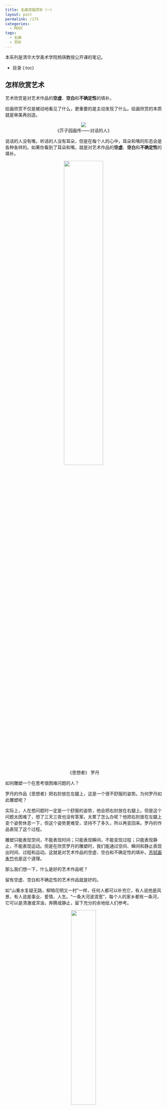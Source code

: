 ```yaml
---
title: 名画百幅赏析（一）
layout: post
permalink: /175
categories:
  - MOOC
tags:
  - 名画
  - 赏析
---
```

本系列是清华大学美术学院杨琪教授公开课的笔记。

* 目录
{:toc}

## 怎样欣赏艺术

艺术欣赏是对艺术作品的**空虚**、**空白**和**不确定性**的填补。

绘画欣赏不仅是被动地看见了什么，更重要的是主动发现了什么。绘画欣赏的本质就是审美再创造。

<p align="center">
<img src="http://im-possible.info/images/articles/the-eye-beguiled/2/7-small.jpg"><br/>
《芥子园画传——对话的人》
</p>

说话的人没有嘴，听话的人没有耳朵，但是在每个人的心中，耳朵和嘴的形态会是各种各样的。如果你看到了耳朵和嘴，就是对艺术作品的**空虚**、**空白**和**不确定性**的填补。

<p align="center">
<img src="https://upload.wikimedia.org/wikipedia/commons/1/12/The_Thinker_close.jpg" width="50%"><br/>
《思想者》 罗丹
</p>

如何雕塑一个在思考很困难问题的人？

罗丹的作品《思想者》把右肘放在左腿上，这是一个很不舒服的姿势。为何罗丹如此雕塑呢？

实际上，人在想问题时一定是一个舒服的姿势，他会把右肘放在右腿上。但是这个问题太困难了，想了三天三夜也没有答案，太累了怎么办呢？他把右肘放在左腿上变个姿势休息一下，但这个姿势更难受，坚持不了多久，所以再变回来。罗丹的作品表现了这个过程。

雕塑只能表现空间，不能表现时间；只能表现瞬间，不能变现过程；只能表现静止，不能表现运动。但是在欣赏罗丹的雕塑时，我们能通过空间、瞬间和静止表现出时间、过程和运动。这就是对艺术作品的空虚、空白和不确定性的填补。[苏轼画朱竹](http://www.5011.net/lishi/84598.html)也是这个道理。

那么我们想一下，什么是好的艺术作品呢？

留有空虚、空白和不确定性的艺术作品就是好的。

如“山重水复疑无路，柳暗花明又一村”一样，任何人都可以补充它，有人说他是风景，有人说是事业、爱情、人生。“一条大河波浪宽”，每个人的家乡都有一条河，它可以是清澈或浑浊，奔腾或静止，留下充分的余地给人们参考。

<p align="center">
<img src="http://www.cqns1946.com/Files/2201-120415-2.jpg" width="40%" ><br/>
《蛙声十里出山泉》 齐白石
</p>

齐白石的《蛙声十里出山泉》也是这个道理。“蛙声十里出山泉”是清朝的一句诗，绘画不能表现声音，同时也不能表现出“十里”的巨大空间。齐白石画了一个小溪，上面有几块石头，这幅画就画完了。你可以想象，溪水中既然有蝌蚪，那么上游一定有一个池塘，开着荷花，碧绿的叶子上蹲着一个青蛙在欢快的鸣叫，你看到了吗？

其实，这只是艺术欣赏的一个方面，对艺术作品的欣赏还可以从内容、形式、风格和流派等角度出发，在后面会陆续介绍。

我们可以从同样的角度，来自行欣赏米勒的《扶锄的男子》。

<p align="center">
<img src="http://www.sbkk8.cn/uploads/allimg/151205/1_151205102627_1.jpg" width="70%" ><br/>
《扶锄的男子》 米勒
</p>

## 西方史前艺术欣赏

什么是史前？

西方人认为历史是从文字产生之后才有的，文字产生之前就是史前。这是一个约定俗成的时间而不是科学的。

1875年，索特乌拉发现了[阿尔塔米拉洞穴](https://zh.wikipedia.org/wiki/%E9%98%BF%E5%B0%94%E5%A1%94%E7%B1%B3%E6%8B%89%E6%B4%9E)中野蛮人的艺术（史前艺术），但是当时的人们并不相信史前人类有能力创造如此精美的壁画，人们认为艺术越生动，越真实，便越是伪造的证据，索特乌拉也在屈辱中死去了。

<p align="center">
<img src="https://upload.wikimedia.org/wikipedia/commons/c/cc/AltamiraBison.jpg" width="70%" ><br/>
大窟顶的野牛
</p>

在索特乌拉去世之后，人们开始重视对阿尔塔米拉洞穴的研究，并提出了四个尖锐的问题：

1. 艺术作品是给人看的，为什么跑到人根本不能到达的洞穴深处去了？
2. 为什么洞穴中动物构图十分混乱？往往在牛身上有马，马身上有鹿，而不是没有地方画。
3. 为什么只有动物没有植物？
4. 为什么人的形象那么少，那么渺小？

其实，人们对史前艺术的理解，也正是对这四个问题的回答。

1. 这些作品本来就不是给人看的，是一种“巫术”。酋长领着部落去打野牛，但是都打不过野牛的蛮力，巫师让在洞穴深处画了一个野牛并用木头、石块去击打它，然后告诉大家，今天肯定能打过这个野牛。史前人往往认为画的东西和真的东西是一样的。《红楼梦》里赵姨娘扎小人诅咒贾宝玉，也是这个道理。
2. 如果真打到了野牛，第二次再去打野牛时，就不用再画一个完整的，而是在牛身上加一个轮廓线就可以。打不到时，巫师认为牛的灵魂已死，就去打马了，便在牛身上画一个马。
3. 史前艺术的其他洞穴里，主要的形象也都是动物。这些动物的共同特点就是，它们都是狩猎的对象。正如马克思的理念，史前艺术由史前经济决定，而史前经济就是狩猎经济。
4. 人在史前的地位就是渺小的。

<p align="center">
<img src="https://upload.wikimedia.org/wikipedia/commons/5/50/Venus_von_Willendorf_01.jpg" width="40%" ><br/>
圆雕 《维伦多尔夫的维纳斯》
</p>

史前人只关心两个事情，如何打到猎物和如何增加人口。

所以[维伦多尔夫的维纳斯](https://zh.wikipedia.org/wiki/%E7%BB%B4%E4%BC%A6%E5%A4%9A%E5%B0%94%E5%A4%AB%E7%9A%84%E7%BB%B4%E7%BA%B3%E6%96%AF)中，头发把鼻子眼睛都盖住了，因为史前人并不关心长相，只关心能否生育。

艺术归根到底是由经济决定的，史前艺术就是由狩猎生活决定的。经济依然是艺术发展终极的和最后的力量，经济与艺术之间会产生许多复杂的中介。

## 埃及艺术赏析

欧洲艺术的源头是希腊艺术，而希腊艺术的源头是埃及艺术。古埃及文明也是四大文明之一。

提到埃及，我们首先会想到金字塔。金字塔是用来保存法老的尸体的，埃及人认为人死后三千年会复活。因此埃及人不重视住宅的建设，而重视坟墓的建设。

<p align="center">
<img src="https://upload.wikimedia.org/wikipedia/commons/d/d1/Gizeh_Cheops_BW_1.jpg" width="70%" ><br/>
胡夫金字塔
</p>

为什么埃及人有这种生死轮回的概念？

埃及有发达的农业文明，他们认为人和种子一样，凋谢后再埋在土里第二年还会生长出来。

<p align="center">
<img src="https://upload.wikimedia.org/wikipedia/commons/f/f6/Great_Sphinx_of_Giza_-_20080716a.jpg" width="70%" ><br/>
狮身人面像
</p>

埃及人认为世界上最有力量的是狮子，最具智慧的是法老，因此建筑了自认为“无敌”的狮身人面像。

埃及绘画文明也有生死轮回的观念。人们死后把带不走的东西画在壁画里，比如《三个乐女》：

<p align="center">
<img src="http://s2.sinaimg.cn/bmiddle/4b1a026960246afe1b811" width="50%" ><br/>
古埃及纳赫特墓室壁画 《三个乐女》
</p>

这幅画中，眼睛看起来很别扭。三个乐女是给死去的法老奏乐的，因此应该画成法老最容易辨识的样子。

埃及人认为人的侧面最容易辨识，而仆人决不允许斜着眼看主人。因此脸是侧的，眼睛却是正面的。同时，埃及人认为仆人必须用双手为主人服侍，因此脸是侧的，胸是正的，两只手都要画出来，为主人服侍。因此埃及艺术有严格的**正面率**，胸一定是正面的。

<p align="center">
<img src="https://ss1.bdstatic.com/70cFuXSh_Q1YnxGkpoWK1HF6hhy/it/u=1028944342,2053537567&fm=23&gp=0.jpg" width="50%" ><br/>
古埃及底比斯墓室壁画 《池塘》
</p>

埃及艺术不是按照人们所看到的样子去表现，而是按照人们所知道的样子去表现。埃及艺术追求的不是真实的表现对象，而是追求把事物表现的清楚明白。

那么埃及艺术是如何影响希腊艺术的呢？

## 希腊艺术赏析

希腊艺术**继承**并**修正**了埃及艺术的特征，最后走到埃及艺术的**反面**，创造了希腊艺术。

希腊艺术的总特征是，歌颂人，表现人。

希腊人认为，神与人“同性同情”。神不是一般人，而是理想化的人。

1. 希腊艺术作品中神的身体，就是人的身体，不过他们比一般人的身体更健康。
2. 希腊艺术作品中神的意志，就是人的意志，不过他们比一般人的意志更坚定。
3. 希腊艺术作品中神的智慧，就是人的智慧，不过他们比一般人的智慧更高明。

<p align="center">
<img src="http://i4.qhimg.com/dr/270_500_/t0112a7ea8353147628.jpg?size=250x427" width="30%" ><br/>
《赫尔墨斯与小酒神》
</p>

[《赫尔墨斯与小酒神》](https://zh.wikipedia.org/wiki/%E8%B5%AB%E8%80%B3%E5%A2%A8%E6%96%AF%E5%92%8C%E5%A9%B4%E5%84%BF%E9%85%92%E7%A5%9E)中凝聚了希腊艺术最具有一般性的特征：

1. 明确的重心
2. 生动的褶皱：如果即有**裸体**，又有衣物的**褶皱**，那么它很大概率是希腊艺术作品。
3. 又直又高的鼻子（希腊鼻）

<p align="center">
<img src="https://upload.wikimedia.org/wikipedia/commons/7/75/Vatican-Le_Laocoon.jpg" width="70%" ><br/>
《拉奥孔》
</p>

在[《拉奥孔》](https://zh.wikipedia.org/wiki/%E6%8B%89%E5%A5%A5%E5%AD%94)中，左边已经死去的小儿子表现了**恐惧**，蛇咬到了拉奥孔的腰，表现了**畏惧**，右边被缠住的大儿子好像还能跑，表现了**同情**。

蛇咬住了拉奥孔的腰非常疼痛，但是为什么不放声狂叫而只是张开小口呢？

作家[莱辛](https://zh.wikipedia.org/wiki/%E6%88%88%E7%89%B9%E9%9C%8D%E5%B0%94%E5%BE%B7%C2%B7%E5%9F%83%E5%A4%AB%E8%8E%B1%E5%A7%86%C2%B7%E8%8E%B1%E8%BE%9B)在其所写的《拉奥孔》一书中以美学观点对拉奥孔的角色进行了重新分析。他认为，“美是造型艺术的最高法律”，“凡是为造型艺术所能追求的其他东西，如果和美不相容，就须让路给美；如果和美相容，那至少服从美”，“假如拉奥孔放声吼叫，那就会在作品上留下一个大大的黑洞，破坏了雕塑形象的美”，总而言之，就是“真实要给美让路”。

希腊绘画在历史发展中消失了很多，因此目前存量很少。

## 中世纪艺术赏析

中世纪：从公元 476 年西罗马灭亡到 1450 年意大利文艺复兴约 1000 年的时间。

文艺复兴时的思想家瓦萨里把艺术发展分为三个阶段：

1. 古希腊
2. 中世纪
3. 文艺复兴

[瓦萨里](https://zh.wikipedia.org/wiki/%E4%B9%94%E5%B0%94%E4%B9%94%C2%B7%E7%93%A6%E8%90%A8%E9%87%8C)认为中世纪的艺术是黑暗的，称其为**黑暗的一千年**。因为在那段时期基督教在政治、经济、文化和思想上占据统治地位，艺术发生了根本的变化。中世纪的艺术与古希腊正好相反，古希腊艺术中心是人，而中世纪是神。因此可以说，古希腊的艺术把神人化，中世纪的艺术把人神化，这是二者的根本区别。

中世纪最辉煌的是教堂，分为**哥特式教堂**和**罗马式教堂**。

哥特是日耳曼民族的一支，曾经洗劫了罗马，所以文艺复兴时的人非常痛恨哥特人，也不喜欢中世纪的教堂。哥特式教堂也是一个约定俗成的概念：

1. 这种教堂不是哥特人建造的。
2. 这种教堂并不野蛮，而是艺术和文明的。

哥特式教堂特点：**高耸**而**尖顶**。因为上帝在天上，因此具有很强的宗教色彩。

<p align="center">
<img src="https://upload.wikimedia.org/wikipedia/commons/f/fe/Cologne_Cathedral.jpg" width="50%" ><br/>
科隆大教堂
</p>

罗马式教堂特点：**低矮**而**圆顶**。同样能够表达宗教色彩：进入了罗马式教堂如同进入了主的坟墓。

<p align="center">
<img src="http://s9.sinaimg.cn/mw690/002aPC3dzy6Y2OPG9mwb8&690" width="70%" ><br/>
比萨大教堂
</p>

哥特式教堂与罗马式教堂的区别：

1. 尖顶和圆顶
2. 高耸和低矮
3. 轻盈和沉重
4. 哥特式教堂几乎没有墙壁，四周都是窗户，窗户上有马赛克图画。（马赛克图画的作用：① 把光线挡在外面，进入教堂好像有一种神圣的光线。② 马赛克拼凑的图画，都是圣经故事，是很多不识字人的圣经），而罗马式教堂有墙壁，好像一个碉堡。
5. 哥特式教堂没有独立的钟楼，而罗马式教堂有（比萨大教堂旁的比萨斜塔）。

希腊艺术是写实的，而中世纪艺术不是，但中世纪艺术的表达情感更充分、更浓烈。
